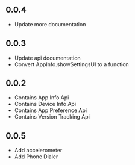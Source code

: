 ## 0.0.4
* Update more documentation

## 0.0.3
* Update api documentation
* Convert AppInfo.showSettingsUI to a function

## 0.0.2

* Contains App Info Api
* Contains Device Info Api
* Contains App Preference Api
* Contains Version Tracking Api

## 0.0.5
* Add accelerometer 
* Add Phone Dialer